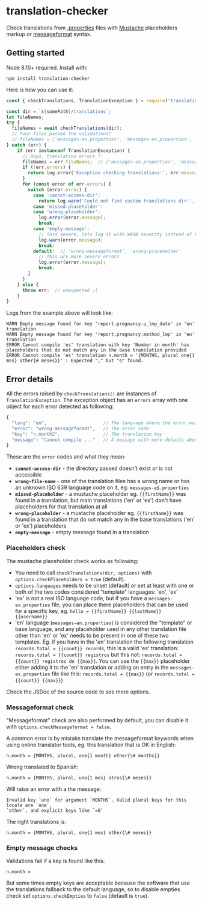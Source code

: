 # translation-checker

Check translations from [.properties](https://en.wikipedia.org/wiki/.properties)
files with [Mustache](http://mustache.github.io/) placeholders markup
or [messageformat](https://messageformat.github.io/messageformat/) syntax.

## Getting started

Node 8.10+ required. Install with:

    npm install translation-checker

Here is how you can use it:

```js
const { checkTranslations, TranslationException } = require('translation-checker');

const dir = `${somePath}/translations`;
let fileNames;
try {
  fileNames = await checkTranslations(dir);
  // Your files passed the validations!
  // fileNames = ['messages-en.properties', 'messages-es.properties', ...]
} catch (err) {
    if (err instanceof TranslationException) {
      // Oops, translation errors !!
      fileNames = err.fileNames;  // ['messages-en.properties', 'messages-es.properties', ...]
      if (!err.errors) {
        return log.error('Exception checking translations:', err.message);
      }
      for (const error of err.errors) {
        switch (error.error) {
          case 'cannot-access-dir':
            return log.warn('Could not find custom translations dir:', dir);
          case 'missed-placeholder':
          case 'wrong-placeholder':
            log.error(error.message);
            break;
          case 'empty-message':
            // less severe, lets log it with WARN severity instead of ERROR
            log.warn(error.message);
            break;
          default:  // 'wrong-messageformat', 'wrong-placeholder'
            // This are more severe errors
            log.error(error.message);
            break;
        }
      }
    } else {
      throw err;  // unexpected ;(
    }
}
```

Logs from the example above will look like:

```
WARN Empty message found for key 'report.pregnancy.u_lmp_date' in 'en' translation 
WARN Empty message found for key 'report.pregnancy.method_lmp' in 'en' translation 
ERROR Cannot compile 'es' translation with key 'Number in month' has placeholders that do not match any in the base translation provided 
ERROR Cannot compile 'es' translation n.month = '{MONTHS, plural one{1 mes} other{# meses}}' : Expected "," but "o" found.
```

## Error details

All the errors raised by `checkTranslations()` are instances of `TranslationException`. The exception
object has an `errors` array with one object for each error detected as following:

```javascript
{
  "lang": "en",                     // The language where the error was found
  "error": "wrong-messageformat",   // The error code
  "key": "n.month2",                // The translation key
  "message": "Cannot compile ..."   // A message with more details about the error
}
```

These are the `error` codes and what they mean:

 - **`cannot-access-dir`** - the directory passed doesn't exist or is not accessible
 - **`wrong-file-name`** - one of the translation files has a wrong name or has
   an unknown ISO 639 language code on it, eg. `messages-e$.properties`
 - **`missed-placeholder`** - a mustache placeholder eg. `{{firstName}}` was found
   in a translation, but main translations ('en' or 'ex') don't have
   placeholders for that translation at all
 - **`wrong-placeholder`** - a mustache placeholder eg. `{{firstName}}` was found
   in a translation that do not match any in the base translations ('en' or 'ex')
   placeholders
 - **`empty-message`** - empty message found in a translation

### Placeholders check

The mustache placeholder check works as following:

 - You need to call `checkTranslations(dir, options)` with
   `options.checkPlaceholders = true` (default).
 - `options.languages` needs to be unset (default) or set at least with
   one or both of the two codes considered "template" languages: 'en', 'ex'
 - 'ex' is not a real ISO language code, but if you have a
   `messages-ex.properties` file, you can place there placeholders
   that can be used for a specific key,
   eg. `hello = {{firstName}} {{lastName}} {{username}}`
 - 'en' language (`messages-en.properties`) is considered the "template"
   or base language, and any placeholder used in any other translation
   file other than 'en' or 'ex' needs to be present in one of these
   two templates. Eg. if you have in the 'en' translation the following
   translation `records.total = {{count}} records`, this is a valid 'es'
   translation: `records.total = {{count}} registros` but this not:
   `records.total = {{count}} registros de {{max}}`. You can use the
   `{{max}}` placeholder either adding it to the 'en' translation or
   adding an entry in the `messages-ex.properties` file like this:
   `records.total = {{max}}` (or `records.total = {{count}} {{max}}`)

Check the JSDoc of the source code to see more options.

### Messageformat check

"Messageformat" check are also performed by default, you can
disable it with `options.checkMessageformat = false`.

A common error is by mistake translate the messageformat
keywords when using online translator tools, eg. this
translation that is OK in English:

```properties
n.month = {MONTHS, plural, one{1 month} other{\# months}}
```

Wrong translated to Spanish:

```properties
n.month = {MONTHS, plural, uno{1 mes} otros{\# meses}}
```

Will raise an error with a the message:

```
Invalid key `uno` for argument `MONTHS`. Valid plural keys for this locale are `one`,
`other`, and explicit keys like `=0`
```

The right translations is:

```properties
n.month = {MONTHS, plural, one{1 mes} other{\# meses}}
```

### Empty message checks

Validations fail if a key is found like this:

```properties
n.month = 
```

But some times empty keys are acceptable because
the software that use the translations fallback
to the default language, so to disable empties
check set `options.checkEmpties` to `false`
(default is `true`).
